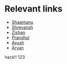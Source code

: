 # Relevant links

- [Shaantanu](contributors/shaantanu/README.md)
- [Shreyansh](contributors/shreyansh/README.md)
- [Zishan](contributors/zishan/README.md)
- [Pranshul](contributors/pranshul/README.md)
- [Ayush](contributors/ayush/README.md)
- [Aryan](contributors/aryan/README.md)

hack!!
123


